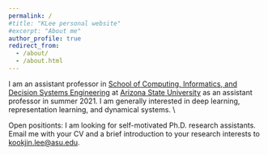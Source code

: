 ```yaml
---
permalink: /
#title: "KLee personal website"
#excerpt: "About me"
author_profile: true
redirect_from: 
  - /about/
  - /about.html
---
```


I am an assistant professor in [School of Computing, Informatics, and Decision Systems Engineering](https://cidse.engineering.asu.edu/) at [Arizona State University](https://www.asu.edu/) as an assistant professor in summer 2021. I am generally interested in deep learning, representation learning, and dynamical systems. \\ 

Open positionts: I am looking for self-motivated Ph.D. research assistants. Email me with your CV and a brief introduction to your research interests to kookjin.lee@asu.edu.  
